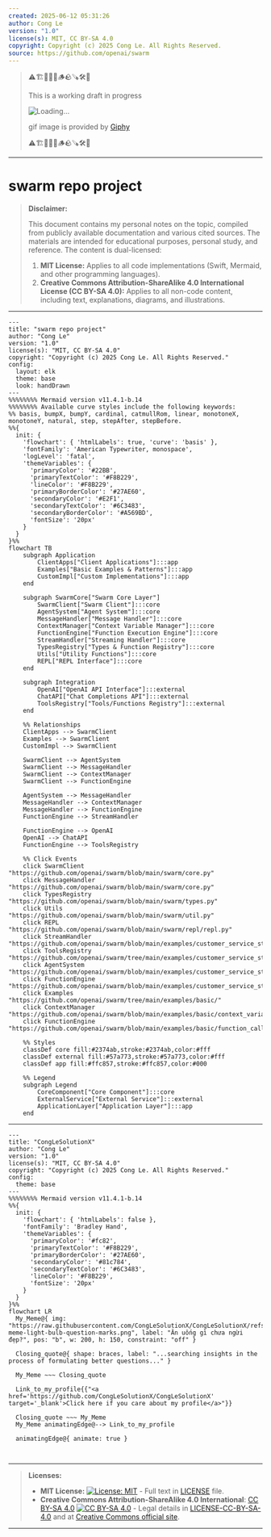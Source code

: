 ```yaml
---
created: 2025-06-12 05:31:26
author: Cong Le
version: "1.0"
license(s): MIT, CC BY-SA 4.0
copyright: Copyright (c) 2025 Cong Le. All Rights Reserved.
source: https://github.com/openai/swarm
---
```



> ⚠️🏗️🚧🦺🧱🪵🪨🪚🛠️👷
> 
> This is a working draft in progress
> 
> ![Loading...](https://media3.giphy.com/media/v1.Y2lkPTc5MGI3NjExY2tvYWIyOGRpbWZodTQ2YTI2bjQ1eHpoaDY0YTZ3Mms2aWhneHNlYSZlcD12MV9pbnRlcm5hbF9naWZfYnlfaWQmY3Q9Zw/fR6aYF0SUJAeoypyub/giphy.gif)
>
> gif image is provided by [Giphy](https://giphy.com)
> 
> ⚠️🏗️🚧🦺🧱🪵🪨🪚🛠️👷


----




# swarm repo project
> **Disclaimer:**
>
> This document contains my personal notes on the topic,
> compiled from publicly available documentation and various cited sources.
> The materials are intended for educational purposes, personal study, and reference.
> The content is dual-licensed:
> 1. **MIT License:** Applies to all code implementations (Swift, Mermaid, and other programming languages).
> 2. **Creative Commons Attribution-ShareAlike 4.0 International License (CC BY-SA 4.0):** Applies to all non-code content, including text, explanations, diagrams, and illustrations.
---


```mermaid
---
title: "swarm repo project"
author: "Cong Le"
version: "1.0"
license(s): "MIT, CC BY-SA 4.0"
copyright: "Copyright (c) 2025 Cong Le. All Rights Reserved."
config:
  layout: elk
  theme: base
  look: handDrawn
---
%%%%%%%% Mermaid version v11.4.1-b.14
%%%%%%%% Available curve styles include the following keywords:
%% basis, bumpX, bumpY, cardinal, catmullRom, linear, monotoneX, monotoneY, natural, step, stepAfter, stepBefore.
%%{
  init: {
    'flowchart': { 'htmlLabels': true, 'curve': 'basis' },
    'fontFamily': 'American Typewriter, monospace',
    'logLevel': 'fatal',
    'themeVariables': {
      'primaryColor': '#22BB',
      'primaryTextColor': '#F8B229',
      'lineColor': '#F8B229',
      'primaryBorderColor': '#27AE60',
      'secondaryColor': '#E2F1',
      'secondaryTextColor': '#6C3483',
      'secondaryBorderColor': '#A569BD',
      'fontSize': '20px'
    }
  }
}%%
flowchart TB
    subgraph Application
        ClientApps["Client Applications"]:::app
        Examples["Basic Examples & Patterns"]:::app
        CustomImpl["Custom Implementations"]:::app
    end

    subgraph SwarmCore["Swarm Core Layer"]
        SwarmClient["Swarm Client"]:::core
        AgentSystem["Agent System"]:::core
        MessageHandler["Message Handler"]:::core
        ContextManager["Context Variable Manager"]:::core
        FunctionEngine["Function Execution Engine"]:::core
        StreamHandler["Streaming Handler"]:::core
        TypesRegistry["Types & Function Registry"]:::core
        Utils["Utility Functions"]:::core
        REPL["REPL Interface"]:::core
    end

    subgraph Integration
        OpenAI["OpenAI API Interface"]:::external
        ChatAPI["Chat Completions API"]:::external
        ToolsRegistry["Tools/Functions Registry"]:::external
    end

    %% Relationships
    ClientApps --> SwarmClient
    Examples --> SwarmClient
    CustomImpl --> SwarmClient

    SwarmClient --> AgentSystem
    SwarmClient --> MessageHandler
    SwarmClient --> ContextManager
    SwarmClient --> FunctionEngine

    AgentSystem --> MessageHandler
    MessageHandler --> ContextManager
    MessageHandler --> FunctionEngine
    FunctionEngine --> StreamHandler

    FunctionEngine --> OpenAI
    OpenAI --> ChatAPI
    FunctionEngine --> ToolsRegistry

    %% Click Events
    click SwarmClient "https://github.com/openai/swarm/blob/main/swarm/core.py"
    click MessageHandler "https://github.com/openai/swarm/blob/main/swarm/core.py"
    click TypesRegistry "https://github.com/openai/swarm/blob/main/swarm/types.py"
    click Utils "https://github.com/openai/swarm/blob/main/swarm/util.py"
    click REPL "https://github.com/openai/swarm/blob/main/swarm/repl/repl.py"
    click StreamHandler "https://github.com/openai/swarm/blob/main/examples/customer_service_streaming/src/swarm/engines/engine.py"
    click ToolsRegistry "https://github.com/openai/swarm/tree/main/examples/customer_service_streaming/configs/tools/"
    click AgentSystem "https://github.com/openai/swarm/blob/main/examples/customer_service_streaming/src/swarm/assistants.py"
    click FunctionEngine "https://github.com/openai/swarm/blob/main/examples/customer_service_streaming/src/swarm/engines/local_engine.py"
    click Examples "https://github.com/openai/swarm/tree/main/examples/basic/"
    click ContextManager "https://github.com/openai/swarm/blob/main/examples/basic/context_variables.py"
    click FunctionEngine "https://github.com/openai/swarm/blob/main/examples/basic/function_calling.py"

    %% Styles
    classDef core fill:#2374ab,stroke:#2374ab,color:#fff
    classDef external fill:#57a773,stroke:#57a773,color:#fff
    classDef app fill:#ffc857,stroke:#ffc857,color:#000

    %% Legend
    subgraph Legend
        CoreComponent["Core Component"]:::core
        ExternalService["External Service"]:::external
        ApplicationLayer["Application Layer"]:::app
    end

```

----

<!-- 
```mermaid
%% Current Mermaid version
info
```  -->


```mermaid
---
title: "CongLeSolutionX"
author: "Cong Le"
version: "1.0"
license(s): "MIT, CC BY-SA 4.0"
copyright: "Copyright (c) 2025 Cong Le. All Rights Reserved."
config:
  theme: base
---
%%%%%%%% Mermaid version v11.4.1-b.14
%%{
  init: {
    'flowchart': { 'htmlLabels': false },
    'fontFamily': 'Bradley Hand',
    'themeVariables': {
      'primaryColor': '#fc82',
      'primaryTextColor': '#F8B229',
      'primaryBorderColor': '#27AE60',
      'secondaryColor': '#81c784',
      'secondaryTextColor': '#6C3483',
      'lineColor': '#F8B229',
      'fontSize': '20px'
    }
  }
}%%
flowchart LR
  My_Meme@{ img: "https://raw.githubusercontent.com/CongLeSolutionX/CongLeSolutionX/refs/heads/main/assets/images/My-meme-light-bulb-question-marks.png", label: "Ăn uống gì chưa ngừi đẹp?", pos: "b", w: 200, h: 150, constraint: "off" }

  Closing_quote@{ shape: braces, label: "...searching insights in the process of formulating better questions..." }
    
  My_Meme ~~~ Closing_quote
    
  Link_to_my_profile{{"<a href='https://github.com/CongLeSolutionX/CongLeSolutionX' target='_blank'>Click here if you care about my profile</a>"}}

  Closing_quote ~~~ My_Meme
  My_Meme animatingEdge@--> Link_to_my_profile
  
  animatingEdge@{ animate: true }



```

---
>**Licenses:**
>
>- **MIT License:**  [![License: MIT](https://img.shields.io/badge/License-MIT-yellow.svg)](LICENSE) - Full text in [LICENSE](LICENSE) file.
>- **Creative Commons Attribution-ShareAlike 4.0 International**: [CC BY-SA 4.0](https://creativecommons.org/licenses/by-sa/4.0/) [![CC BY-SA 4.0](https://licensebuttons.net/l/by-sa/4.0/88x31.png)](https://creativecommons.org/licenses/by-sa/4.0/) - Legal details in [LICENSE-CC-BY-SA-4.0](THE_PAST/LICENSE-CC-BY-SA-4.0) and at [Creative Commons official site](https://creativecommons.org/licenses/by-sa/4.0/).
>
---